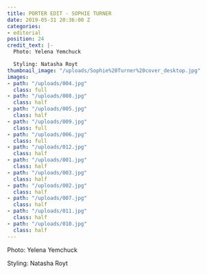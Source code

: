 ```yaml
---
title: PORTER EDIT - SOPHIE TURNER
date: 2019-05-31 20:36:00 Z
categories:
- editorial
position: 24
credit_text: |-
  Photo: Yelena Yemchuck

  Styling: Natasha Royt
thumbnail_image: "/uploads/Sophie%20Turner%20cover_desktop.jpg"
images:
- path: "/uploads/004.jpg"
  class: full
- path: "/uploads/008.jpg"
  class: half
- path: "/uploads/005.jpg"
  class: half
- path: "/uploads/009.jpg"
  class: full
- path: "/uploads/006.jpg"
  class: full
- path: "/uploads/012.jpg"
  class: half
- path: "/uploads/001.jpg"
  class: half
- path: "/uploads/003.jpg"
  class: half
- path: "/uploads/002.jpg"
  class: half
- path: "/uploads/007.jpg"
  class: half
- path: "/uploads/011.jpg"
  class: half
- path: "/uploads/010.jpg"
  class: half
---
```


Photo: Yelena Yemchuck

Styling: Natasha Royt